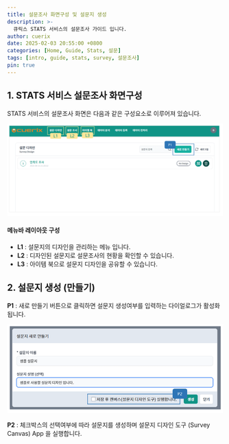 ```yaml
---
title: 설문조사 화면구성 및 설문지 생성
description: >-
  큐릭스 STATS 서비스의 설문조사 가이드 입니다.
author: cuerix
date: 2025-02-03 20:55:00 +0800
categories: [Home, Guide, Stats, 설문]
tags: [intro, guide, stats, survey, 설문조사]
pin: true
---
```


## 1. STATS 서비스 설문조사 화면구성

STATS 서비스의 설문조사 화면은 다음과 같은 구성요소로 이루어져 있습니다.

![큐릭스 설문](/assets/img/survey-1.png "stats.cuerix.com/survey")

#### 메뉴바 레이아웃 구성
- **L1** : 설문지의 디자인을 관리하는 메뉴 입니다.
- **L2** : 디자인된 설문지로 설문조사의 현황을 확인할 수 있습니다.
- **L3** : 아이템 북으로 설문지 디자인을 공유할 수 있습니다.

## 2. 설문지 생성 (만들기)
**P1** : 새로 만들기 버튼으로 클릭하면 설문지 생성여부를 입력하는 다이얼로그가 활성화 됩니다.

![설문지 생성](/assets/img/survey-2.png "stats.cuerix.com/survey")

**P2** : 체크박스의 선택여부에 따라 설문지를 생성하며 설문지 디자인 도구 (Survey Canvas) App 을 실행합니다.
